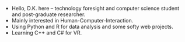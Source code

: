 - Hello, D.K. here – technology foresight and computer science student and post-graduate researcher. 
- Mainly interested in Human-Computer-Interaction. 
- Using Python and R for data analysis and some softy web projects. 
- Learning C++ and C# for VR.

<!---
koizachek/koizachek is a ✨ special ✨ repository because its `README.md` (this file) appears on your GitHub profile.
You can click the Preview link to take a look at your changes.
--->
